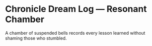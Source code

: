 # Chronicle Dream Log — Resonant Chamber

A chamber of suspended bells records every lesson learned without shaming those who stumbled.
